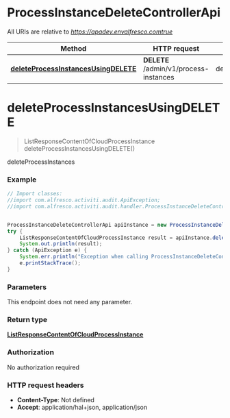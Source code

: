 # ProcessInstanceDeleteControllerApi

All URIs are relative to *https://apadev.envalfresco.comtrue*

Method | HTTP request | Description
------------- | ------------- | -------------
[**deleteProcessInstancesUsingDELETE**](ProcessInstanceDeleteControllerApi.md#deleteProcessInstancesUsingDELETE) | **DELETE** /admin/v1/process-instances | deleteProcessInstances


<a name="deleteProcessInstancesUsingDELETE"></a>
# **deleteProcessInstancesUsingDELETE**
> ListResponseContentOfCloudProcessInstance deleteProcessInstancesUsingDELETE()

deleteProcessInstances

### Example
```java
// Import classes:
//import com.alfresco.activiti.audit.ApiException;
//import com.alfresco.activiti.audit.handler.ProcessInstanceDeleteControllerApi;


ProcessInstanceDeleteControllerApi apiInstance = new ProcessInstanceDeleteControllerApi();
try {
    ListResponseContentOfCloudProcessInstance result = apiInstance.deleteProcessInstancesUsingDELETE();
    System.out.println(result);
} catch (ApiException e) {
    System.err.println("Exception when calling ProcessInstanceDeleteControllerApi#deleteProcessInstancesUsingDELETE");
    e.printStackTrace();
}
```

### Parameters
This endpoint does not need any parameter.

### Return type

[**ListResponseContentOfCloudProcessInstance**](ListResponseContentOfCloudProcessInstance.md)

### Authorization

No authorization required

### HTTP request headers

 - **Content-Type**: Not defined
 - **Accept**: application/hal+json, application/json

